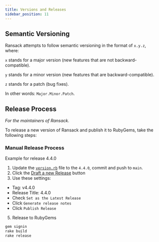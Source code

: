 ```yaml
---
title: Versions and Releases
sidebar_position: 11
---
```



## Semantic Versioning

Ransack attempts to follow semantic versioning in the format of `x.y.z`, where:

`x` stands for a major version (new features that are not backward-compatible).

`y` stands for a minor version (new features that are backward-compatible).

`z` stands for a patch (bug fixes).

In other words: `Major.Minor.Patch`.


## Release Process

*For the maintainers of Ransack.*

To release a new version of Ransack and publish it to RubyGems, take the following steps:

### Manual Release Process

Example for release 4.4.0 

1. Update the [`version.rb`](https://github.com/activerecord-hackery/ransack/lib/ransack/version.rb) file to the `4.4.0`, commit and push to `main`.
3. Click the [Draft a new Release](https://github.com/activerecord-hackery/ransack/releases/new) button 
4. Use these settings:
- Tag: v4.4.0
- Release Title: 4.4.0
- Check `Set as the Latest Release`
- Click `Generate release notes`
- Click `Publish Release`

5. Release to RubyGems

```bash
gem signin
rake build
rake release
```



